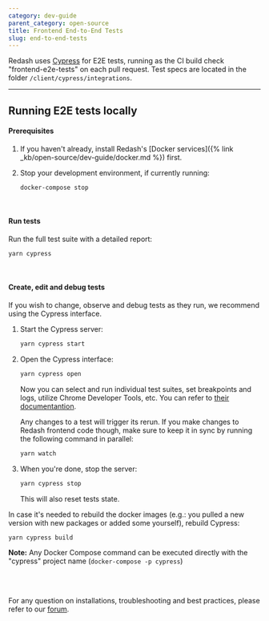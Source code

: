 ```yaml
---
category: dev-guide
parent_category: open-source
title: Frontend End-to-End Tests
slug: end-to-end-tests
---
```


Redash uses [Cypress](<[https://cypress.io](https://www.cypress.io/)>) for E2E
tests, running as the CI build check "frontend-e2e-tests" on each pull request.
Test specs are located in the folder `/client/cypress/integrations`.

---

## Running E2E tests locally

#### Prerequisites

1. If you haven't already, install Redash's [Docker
   services]({% link _kb/open-source/dev-guide/docker.md %}) first.

2. Stop your development environment, if currently running:
   ```bash
   docker-compose stop
   ```

<br />

#### Run tests

Run the full test suite with a detailed report:

```bash
yarn cypress
```

<br />

#### Create, edit and debug tests

If you wish to change, observe and debug tests as they run, we recommend using
the Cypress interface.

1. Start the Cypress server:
   ```bash
   yarn cypress start
   ```
2. Open the Cypress interface:

   ```bash
   yarn cypress open
   ```

   Now you can select and run individual test suites, set breakpoints and logs,
   utilize Chrome Developer Tools, etc. You can refer to
   [their documentantion](https://docs.cypress.io/).

   Any changes to a test will trigger its rerun. If you make changes to Redash
   frontend code though, make sure to keep it in sync by running the following
   command in parallel:

   ```bash
   yarn watch
   ```

3. When you're done, stop the server:

   ```bash
   yarn cypress stop
   ```

   This will also reset tests state.

In case it's needed to rebuild the docker images (e.g.: you pulled a new version
with new packages or added some yourself), rebuild Cypress:

```bash
yarn cypress build
```

**Note:** Any Docker Compose command can be executed directly with the "cypress"
project name (`docker-compose -p cypress`)

<br /><br />

For any question on installations, troubleshooting and best practices, please
refer to our [forum](https://discuss.redash.io).
